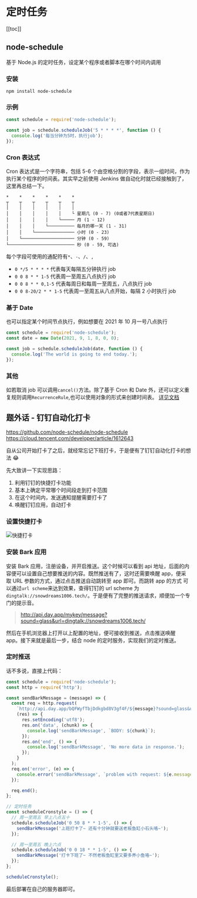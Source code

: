 # 定时任务

[[toc]]

## node-schedule

基于 Node.js 的定时任务，设定某个程序或者脚本在哪个时间内调用

### 安装

```shell
npm install node-schedule
```

### 示例

```js
const schedule = require('node-schedule');

const job = schedule.scheduleJob('5 * * * *', function () {
  console.log('每当分钟为5时，执行job');
});
```

### Cron 表达式

Cron 表达式是一个字符串，包括 5-6 个由空格分割的字段，表示一组时间，作为执行某个程序的时间表。其实早之前使用 Jenkins 做自动化时就已经接触到了，这里再总结一下。

```
*    *    *    *    *    *
┬    ┬    ┬    ┬    ┬    ┬
│    │    │    │    │    │
│    │    │    │    │    └ 星期几 (0 - 7) (0或者7代表星期日)
│    │    │    │    └───── 月 (1 - 12)
│    │    │    └────────── 每月的哪一天 (1 - 31)
│    │    └─────────────── 小时 (0 - 23)
│    └──────────────────── 分钟 (0 - 59)
└───────────────────────── 秒 (0 - 59, 可选)
```

每个字段可使用的通配符有`*`、`-`、`/`、`,`

- `0 */5 * * * *` 代表每天每隔五分钟执行 job
- `0 0 8 * * 1-5` 代表周一至周五八点执行 job
- `0 0 8 * * 0,1-5` 代表每周日和每周一至周五，八点执行 job
- `0 0 8-20/2 * * 1-5` 代表周一至周五从八点开始，每隔 2 小时执行 job

### 基于 Date

也可以指定某个时间节点执行，例如想要在 2021 年 10 月一号八点执行

```js
const schedule = require('node-schedule');
const date = new Date(2021, 9, 1, 8, 0, 0);

const job = schedule.scheduleJob(date, function () {
  console.log('The world is going to end today.');
});
```

### 其他

如若取消 job 可以调用`cancel()`方法。除了基于 Cron 和 Date 外，还可以定义重复规则调用`RecurrenceRule`,也可以使用对象的形式来创建时间表。 [详见文档](https://github.com/node-schedule/node-schedule)

## 题外话 - 钉钉自动化打卡

https://github.com/node-schedule/node-schedule
https://cloud.tencent.com/developer/article/1612643

自从公司开始打卡了之后，就经常忘记下班打卡，于是便有了钉钉自动化打卡的想法 😂

先大致讲一下实现思路：

1. 利用钉钉的快捷打卡功能
2. 基本上确定平常哪个时间段走到打卡范围
3. 在这个时间内，发送通知提醒需要打卡了
4. 唤醒钉钉应用，自动打卡

### 设置快捷打卡

![快捷打卡](/images/node/schedule-1-1.jpg)

### 安装 Bark 应用

安装 Bark 应用，注册设备，并开启推送。这个时候可以看到 api 地址，后面的内容便可以设置自己想要推送的内容。既然推送有了，这时还需要唤醒 app，便采取 URL 参数的方式，通过点击推送自动跳转至 app 即可。而跳转 app 的方式 可以通过`url scheme`来达到效果，查得钉钉的 url scheme 为`dingtalk://snowdreams1006.tech/`。于是便有了完整的推送请求，顺便加一个专门的提示音。

> http://api.day.app/mykey/message?sound=glass&url=dingtalk://snowdreams1006.tech/

然后在手机浏览器上打开以上配置的地址，便可接收到推送，点击推送唤醒 app。接下来就是最后一步，结合 node 的定时服务，实现我们的定时推送。

### 定时推送

话不多说，直接上代码：

```js
const schedule = require('node-schedule');
const http = require('http');

const sendBarkMessage = (message) => {
  const req = http.request(
    `http://api.day.app/bQFWyfTbjDdkgbd8V3gf4F/${message}?sound=glass&url=dingtalk://snowdreams1006.tech/`,
    (res) => {
      res.setEncoding('utf8');
      res.on('data', (chunk) => {
        console.log('sendBarkMessage', `BODY: ${chunk}`);
      });
      res.on('end', () => {
        console.log('sendBarkMessage', 'No more data in response.');
      });
    }
  );
  req.on('error', (e) => {
    console.error('sendBarkMessage', `problem with request: ${e.message}`);
  });

  req.end();
};

// 定时任务
const scheduleCronstyle = () => {
  // 周一至周五 早上八点五十
  schedule.scheduleJob('0 50 8 * * 1-5', () => {
    sendBarkMessage('上班打卡了~ 还有十分钟就要送老板鱼缸小石头咯~');
  });

  // 周一至周五 晚上六点
  schedule.scheduleJob('0 0 18 * * 1-5', () => {
    sendBarkMessage('打卡下班了~ 不然老板鱼缸里又要多养小鱼咯~');
  });
};

scheduleCronstyle();
```

最后部署在自己的服务器即可。

<Gitalk />
